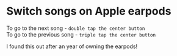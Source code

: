 # Switch songs on Apple earpods

To go to the next song - ```double tap the center button```   
To go to the previous song - ```triple tap the center button```

I found this out after an year of owning the earpods!
